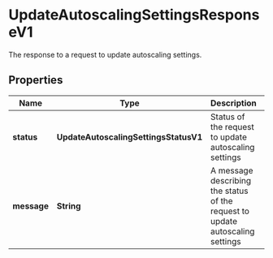 

# UpdateAutoscalingSettingsResponseV1

The response to a request to update autoscaling settings.

## Properties

| Name | Type | Description | Notes |
|------------ | ------------- | ------------- | -------------|
|**status** | **UpdateAutoscalingSettingsStatusV1** | Status of the request to update autoscaling settings |  |
|**message** | **String** | A message describing the status of the request to update autoscaling settings |  |




